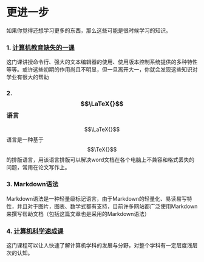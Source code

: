 # 更进一步

如果你觉得还想学习更多的东西，那么这些可能是很时候学习的知识。

### 1. [计算机教育缺失的一课](https://www.bilibili.com/video/BV1rU4y1h7Qr?share\_source=copy\_web\&vd\_source=2a0297457acd2c11f9b8d0f472be6f46)

这门课讲授命令行、强大的文本编辑器的使用、使用版本控制系统提供的多种特性等等。或许这些初期的作用尚且不明显，但一旦离开大一，你就会发现这些知识对学业有很大的帮助

### 2. $$\LaTeX{}$$语言

$$\LaTeX{}$$语言是一种基于$$\TeX{}$$的排版语言，用该语言排版可以解决word文档在各个电脑上不兼容和格式丢失的问题，常用在论文写作上。

### 3. Markdown语法

Markdown语法是一种轻量级标记语言，由于Markdown的轻量化、易读易写特性，并且对于图片，图表、数学式都有支持，目前许多网站都广泛使用Markdown来撰写帮助文档（包括这篇文章也是采用的Markdown语法）

### 4. [计算机科学速成课](https://www.bilibili.com/video/BV1EW411u7th?share_source=copy_web)

这门课程可以让人快速了解计算机学科的发展与分野，对整个学科有一定层度浅层次的认知。
